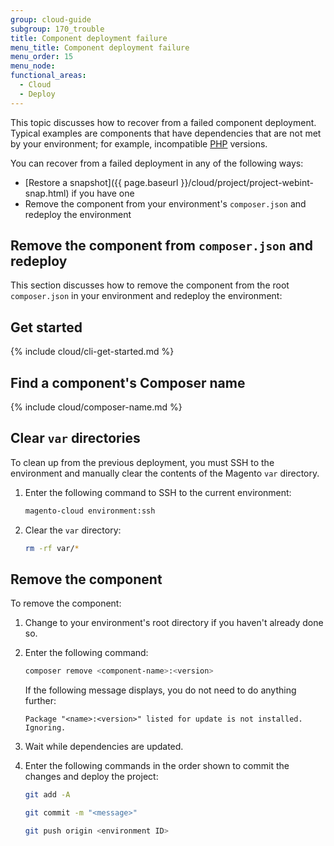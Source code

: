 ```yaml
---
group: cloud-guide
subgroup: 170_trouble
title: Component deployment failure
menu_title: Component deployment failure
menu_order: 15
menu_node:
functional_areas:
  - Cloud
  - Deploy
---
```


This topic discusses how to recover from a failed component deployment. Typical examples are components that have dependencies that are not met by your environment; for example, incompatible [PHP](https://glossary.magento.com/php) versions.

You can recover from a failed deployment in any of the following ways:

*  [Restore a snapshot]({{ page.baseurl }}/cloud/project/project-webint-snap.html) if you have one
*  Remove the component from your environment's `composer.json` and redeploy the environment

## Remove the component from `composer.json` and redeploy

This section discusses how to remove the component from the root `composer.json` in your environment and redeploy the environment:

## Get started

{% include cloud/cli-get-started.md %}

## Find a component's Composer name

{% include cloud/composer-name.md %}

## Clear `var` directories

To clean up from the previous deployment, you must SSH to the environment and manually clear the contents of the Magento `var` directory.

1. Enter the following command to SSH to the current environment:

   ```bash
   magento-cloud environment:ssh
   ```

1. Clear the `var` directory:

   ```bash
   rm -rf var/*
   ```

## Remove the component

To remove the component:

1. Change to your environment's root directory if you haven't already done so.
1. Enter the following command:

   ```bash
   composer remove <component-name>:<version>
   ```

   If the following message displays, you do not need to do anything further:

   ```terminal
   Package "<name>:<version>" listed for update is not installed. Ignoring.
   ```

1. Wait while dependencies are updated.
1. Enter the following commands in the order shown to commit the changes and deploy the project:

   ```bash
   git add -A
   ```

   ```bash
   git commit -m "<message>"
   ```

   ```bash
   git push origin <environment ID>
   ```
